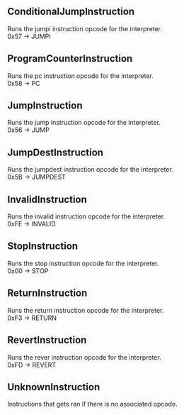 ## ConditionalJumpInstruction
Runs the jumpi instruction opcode for the interpreter.\
0x57 -> JUMPI

## ProgramCounterInstruction
Runs the pc instruction opcode for the interpreter.\
0x58 -> PC

## JumpInstruction
Runs the jump instruction opcode for the interpreter.\
0x56 -> JUMP

## JumpDestInstruction
Runs the jumpdest instruction opcode for the interpreter.\
0x5B -> JUMPDEST

## InvalidInstruction
Runs the invalid instruction opcode for the interpreter.\
0xFE -> INVALID

## StopInstruction
Runs the stop instruction opcode for the interpreter.\
0x00 -> STOP

## ReturnInstruction
Runs the return instruction opcode for the interpreter.\
0xF3 -> RETURN

## RevertInstruction
Runs the rever instruction opcode for the interpreter.\
0xFD -> REVERT

## UnknownInstruction
Instructions that gets ran if there is no associated opcode.

